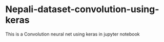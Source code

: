 # Nepali-dataset-convolution-using-keras
This is a Convolution neural net using keras in jupyter notebook 
